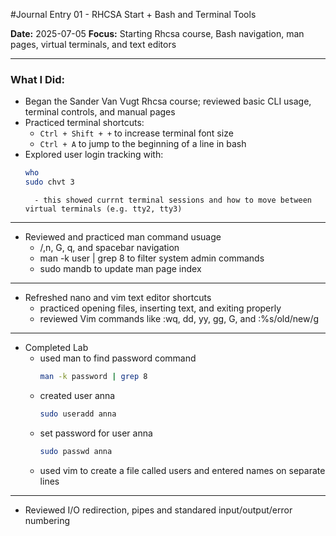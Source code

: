 #Journal Entry 01 - RHCSA Start + Bash and Terminal Tools

**Date:** 2025-07-05
**Focus:** Starting Rhcsa course, Bash navigation, man pages, virtual terminals, and text editors


---


### What I Did:
- Began the Sander Van Vugt Rhcsa course; reviewed basic CLI usage, terminal controls, and manual pages 
- Practiced terminal shortcuts:
     - `Ctrl + Shift + +` to increase terminal font size
     - `Ctrl + A` to jump to the beginning of a line in bash 
- Explored user login tracking with: 
     ```bash
     who
     sudo chvt 3 
     ```
        - this showed currnt terminal sessions and how to move between virtual terminals (e.g. tty2, tty3) 


---

- Reviewed and practiced man command usuage
    - /,n, G, q, and spacebar navigation
    - man -k user | grep 8 to filter system admin commands 
    - sudo mandb to update man page index 


---


- Refreshed nano and vim text editor shortcuts 
    - practiced opening files, inserting text, and exiting properly 
    - reviewed Vim commands like :wq, dd, yy, gg, G, and :%s/old/new/g


---


- Completed Lab 
    - used man to find password command 
        ```bash 
        man -k password | grep 8
        ```
    - created user anna
        ```bash
        sudo useradd anna
        ```
    - set password for user anna
        ```bash
        sudo passwd anna
        ```
    - used vim to create a file called users and entered names on separate lines 


---

- Reviewed I/O redirection, pipes and standared input/output/error numbering 
